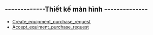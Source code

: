 ## -------------Thiết kế màn hình --------------
- [Create_equipment_purchase_request](https://docs.google.com/spreadsheets/d/1-_HMGi71tJPAhgnOj6K278vQpb5moDq4/edit#gid=731931977)
- [Accept_equiment_purchase_request](https://docs.google.com/spreadsheets/d/1vh--lf-QpKY6Tw4MvsIHFPQv2kw6cA_e/edit#gid=2126182104)
